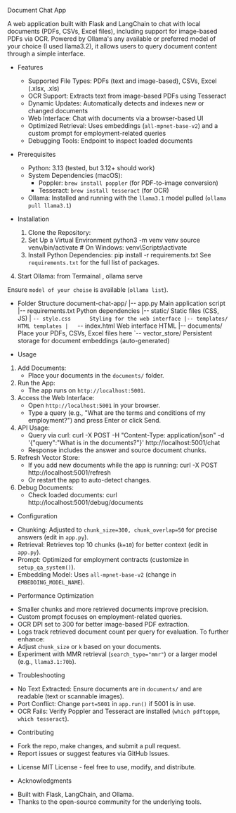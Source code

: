 Document Chat App

A web application built with Flask and LangChain to chat with local documents (PDFs, CSVs, Excel files), including support for image-based PDFs via OCR. Powered by Ollama's any available or preferred model of your choice  (I used llama3.2), it allows users to query document content through a simple interface.

- Features
  * Supported File Types: PDFs (text and image-based), CSVs, Excel (.xlsx, .xls)
  * OCR Support: Extracts text from image-based PDFs using Tesseract
  * Dynamic Updates: Automatically detects and indexes new or changed documents
  * Web Interface: Chat with documents via a browser-based UI
  * Optimized Retrieval: Uses embeddings (`all-mpnet-base-v2`) and a custom prompt for employment-related queries
  * Debugging Tools: Endpoint to inspect loaded documents

- Prerequisites
  * Python: 3.13 (tested, but 3.12+ should work)
  * System Dependencies (macOS):
    - Poppler: `brew install poppler` (for PDF-to-image conversion)
    - Tesseract: `brew install tesseract` (for OCR)
  * Ollama: Installed and running with the `llama3.1` model pulled (`ollama pull llama3.1`)

- Installation
  1. Clone the Repository:
  2. Set Up a Virtual Environment
    python3 -m venv venv
    source venv/bin/activate         # On Windows: venv\Scripts\activate
  3. Install Python Dependencies:
    pip install -r requirements.txt
    See `requirements.txt` for the full list of packages.
4. Start Ollama:
    from Termainal , ollama serve

Ensure `model of your choise` is available (`ollama list`).

- Folder Structure
document-chat-app/
|-- app.py              Main application script
|-- requirements.txt    Python dependencies
|-- static/            Static files (CSS, JS)
|   `-- style.css      Styling for the web interface
|-- templates/         HTML templates
|   `-- index.html     Web interface HTML
|-- documents/         Place your PDFs, CSVs, Excel files here
`-- vector_store/      Persistent storage for document embeddings (auto-generated)

- Usage
1. Add Documents:
    * Place your documents in the `documents/` folder.
2. Run the App:
    * The app runs on `http://localhost:5001`.
3. Access the Web Interface:
    * Open `http://localhost:5001` in your browser.
    * Type a query (e.g., "What are the terms and conditions of my employment?") and press Enter or click Send.
4. API Usage:
    * Query via curl:
    curl -X POST -H "Content-Type: application/json" -d '{"query":"What is in the documents?"}' http://localhost:5001/chat
    * Response includes the answer and source document chunks.
5. Refresh Vector Store:
    * If you add new documents while the app is running:
    curl -X POST http://localhost:5001/refresh
    * Or restart the app to auto-detect changes.
6. Debug Documents:
    * Check loaded documents:
    curl http://localhost:5001/debug/documents




- Configuration
* Chunking: Adjusted to `chunk_size=300, chunk_overlap=50` for precise answers (edit in `app.py`).
* Retrieval: Retrieves top 10 chunks (`k=10`) for better context (edit in `app.py`).
* Prompt: Optimized for employment contracts (customize in `setup_qa_system()`).
* Embedding Model: Uses `all-mpnet-base-v2` (change in `EMBEDDING_MODEL_NAME`).

- Performance Optimization
* Smaller chunks and more retrieved documents improve precision.
* Custom prompt focuses on employment-related queries.
* OCR DPI set to 300 for better image-based PDF extraction.
* Logs track retrieved document count per query for evaluation.
To further enhance:
* Adjust `chunk_size` or `k` based on your documents.
* Experiment with MMR retrieval (`search_type="mmr"`) or a larger model (e.g., `llama3.1:70b`).

- Troubleshooting
* No Text Extracted: Ensure documents are in `documents/` and are readable (text or scannable images).
* Port Conflict: Change `port=5001` in `app.run()` if 5001 is in use.
* OCR Fails: Verify Poppler and Tesseract are installed (`which pdftoppm`, `which tesseract`).

- Contributing
* Fork the repo, make changes, and submit a pull request.
* Report issues or suggest features via GitHub Issues.

- License
MIT License - feel free to use, modify, and distribute.

- Acknowledgments
* Built with Flask, LangChain, and Ollama.
* Thanks to the open-source community for the underlying tools.
